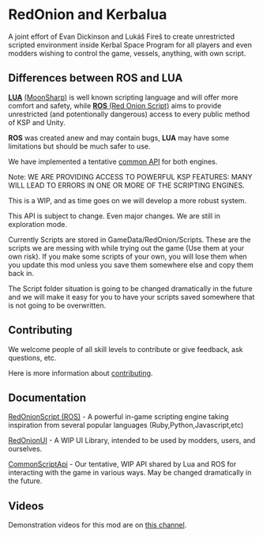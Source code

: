 # RedOnion and Kerbalua

A joint effort of Evan Dickinson and Lukáš Fireš to create
unrestricted scripted environment inside Kerbal Space Program
for all players and even modders wishing to control the game,
vessels, anything, with own script.
 
## Differences between ROS and LUA

[**LUA**](https://www.lua.org/)
[(MoonSharp)](https://github.com/xanathar/moonsharp)
is well known scripting language
and will offer more comfort and safety, while
[**ROS** (Red Onion Script)](RedOnion.Script/README.md)
aims to provide unrestricted (and potentionally dangerous)
access to every public method of KSP and Unity.

**ROS** was created anew and may contain bugs,
**LUA** may have some limitations
but should be much safer to use.

We have implemented a tentative [common API](CommonScriptApi.md) for both engines.

Note:
WE ARE PROVIDING ACCESS TO POWERFUL KSP FEATURES:
MANY WILL LEAD TO ERRORS IN ONE OR MORE OF THE SCRIPTING ENGINES.

This is a WIP, and as time goes on we will develop a more robust system.

This API is subject to change. Even major changes. We are still in exploration mode.

Currently Scripts are stored in GameData/RedOnion/Scripts. These are the scripts we are messing with while trying out the game (Use them at your own risk). If you make some scripts of your own, you will lose them when you update this mod unless you save them somewhere else and copy them back in.

The Script folder situation is going to be changed dramatically in the future and we will make it easy for you to have your scripts saved somewhere that is not going to be overwritten.

## Contributing
We welcome people of all skill levels to contribute or give feedback, ask questions, etc.

Here is more information about [contributing](Contributing.md).

## Documentation

[RedOnionScript (ROS)](RedOnion.Script/README.md) - A powerful in-game scripting engine taking inspiration from several popular languages (Ruby,Python,Javascript,etc)

[RedOnionUI](RedOnion.UI/README.md) - A WIP UI Library, intended to be used by modders, users, and ourselves.

[CommonScriptApi](CommonScriptApi.md) - Our tentative, WIP API shared by Lua and ROS for interacting with the game in various ways. May be changed dramatically in the future.

## Videos
Demonstration videos for this mod are on [this channel](https://www.youtube.com/channel/UChduoYTVOtAH0NA-Lj8EiKA).